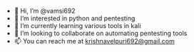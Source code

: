 - 👋 Hi, I’m @vamsi692
- 👀 I’m interested in python and pentesting
- 🌱 I’m currently learning various tools in kali
- 💞️ I’m looking to collaborate on automating pentesting tools
- 📫 You can reach me at krishnavelpuri692@gmail.com

<!---
vamsi692/vamsi692 is a ✨ special ✨ repository because its `README.md` (this file) appears on your GitHub profile.
You can click the Preview link to take a look at your changes.
--->
